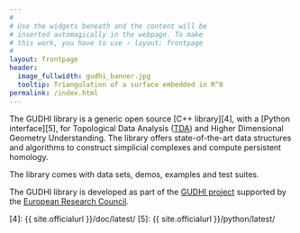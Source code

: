 ```yaml
---
#
# Use the widgets beneath and the content will be
# inserted automagically in the webpage. To make
# this work, you have to use › layout: frontpage
#
layout: frontpage
header:
  image_fullwidth: gudhi_banner.jpg
  tooltip: Triangulation of a surface embedded in R^8
permalink: /index.html
---
```


The GUDHI library is a generic open source [C++ library][4], with a [Python interface][5], for Topological Data Analysis ([TDA][1]) and Higher Dimensional Geometry Understanding. The library offers state-of-the-art data structures and algorithms to construct simplicial complexes and compute persistent homology.

The library comes with data sets, demos, examples and test suites.

The GUDHI library is developed as part of the [GUDHI project][2] supported by the [European Research Council][3].

 [1]: https://en.wikipedia.org/wiki/Topological_data_analysis
 [2]: https://project.inria.fr/gudhi/
 [3]: https://erc.europa.eu/
 [4]: {{ site.officialurl }}/doc/latest/
 [5]: {{ site.officialurl }}/python/latest/

